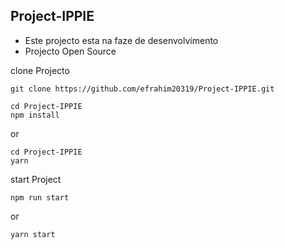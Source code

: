 ## Project-IPPIE

- Este projecto esta na faze de desenvolvimento
- Projecto Open Source

clone Projecto

```
git clone https://github.com/efrahim20319/Project-IPPIE.git
```

```
cd Project-IPPIE
npm install
```
or
```
cd Project-IPPIE
yarn
```

start Project
```
npm run start
```
or
```
yarn start
```